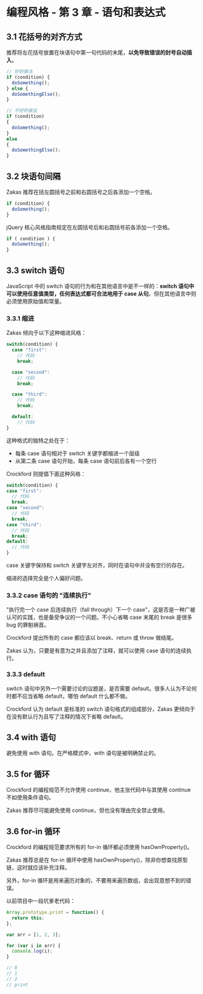 # 编程风格 - 第 3 章 - 语句和表达式

## 3.1 花括号的对齐方式

推荐将左花括号放置在块语句中第一句代码的末尾，**以免导致错误的封号自动插入**。

```javascript
// 好的做法
if (condition) {
  doSomething();
} else {
  doSomethingElse();
}

// 不好的做法
if (condition)
{
  doSomething();
}
else
{
  doSomethingElse();
}
```

## 3.2 块语句间隔

Zakas 推荐在括左圆括号之前和右圆括号之后各添加一个空格。

```javascript
if (condition) {
  doSomething();
}
```

jQuery 核心风格指南规定在左圆括号后和右圆括号前各添加一个空格。

```javascript
if ( condition ) {
  doSomething();
}
```

## 3.3 switch 语句

JavaScript 中的 switch 语句的行为和在其他语言中是不一样的：**switch 语句中可以使用任意值类型，任何表达式都可合法地用于 case 从句**。但在其他语言中则必须使用原始值和常量。

### 3.3.1 缩进

Zakas 倾向于以下这种缩进风格：

```javascript
switch(condition) {
  case "first":
    // 代码
    break;

  case "second":
    // 代码
    break;

  case "third":
    // 代码
    break;

  default:
    // 代码
}
```

这种格式的独特之处在于：

- 每条 case 语句相对于 switch 关键字都缩进一个层级
- 从第二条 case 语句开始，每条 case 语句前后各有一个空行

Crockford 则提倡下面这种风格：

```javascript
switch(condition) {
case "first":
  // 代码
  break;
case "second":
  // 代码
  break;
case "third":
  // 代码
  break;
default:
  // 代码
}
```

case 关键字保持和 switch 关键字左对齐，同时在语句中并没有空行的存在。

缩进的选择完全是个人偏好问题。

### 3.3.2 case 语句的 "连续执行"

"执行完一个 case 后连续执行（fall through）下一个 case"，这是否是一种广被认可的实践，也是备受争议的一个问题。不小心省略 case 末尾的 break 是很多 bug 的罪魁祸首。

Crockford 提出所有的 case 都应该以 break、return 或 throw 做结尾。

Zakas 认为，只要是有意为之并且添加了注释，就可以使用 case 语句的连续执行。

### 3.3.3 default

switch 语句中另外一个需要讨论的议题是，是否需要 default。很多人认为不论何时都不应当省略 default，哪怕 default 什么都不做。

Crockford 认为 default 是标准的 switch 语句格式的组成部分，Zakas 更倾向于在没有默认行为且写了注释的情况下省略 default。

## 3.4 with 语句

避免使用 with 语句。在严格模式中，with 语句是被明确禁止的。

## 3.5 for 循环

Crockford 的编程规范不允许使用 continue，他主张代码中与其使用 continue 不如使用条件语句。

Zakas 推荐尽可能避免使用 continue，但也没有理由完全禁止使用。

## 3.6 for-in 循环

Crockford 的编程规范要求所有的 for-in 循环都必须使用 hasOwnProperty()。

Zakas 推荐总是在 for-in 循环中使用 hasOwnProperty()，除非你想查找原型链，这时就应该补充注释。

另外，for-in 循环是用来遍历对象的，不要用来遍历数组，会出现意想不到的错误。

以前项目中一段坑爹老代码：

```javascript
Array.prototype.print = function() {
  return this;
};

var arr = [1, 2, 3];

for (var i in arr) {
  console.log(i);
}

// 0
// 1
// 2
// print
```
